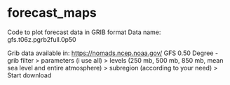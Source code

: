 # forecast_maps
Code to plot forecast data in GRIB format
Data name: gfs.t06z.pgrb2full.0p50

Grib data available in: https://nomads.ncep.noaa.gov/
  GFS 0.50 Degree - grib filter > parameters (i use all) > levels (250 mb, 500 mb, 850 mb, mean sea level and entire atmosphere) > subregion (according to your need) > Start download
